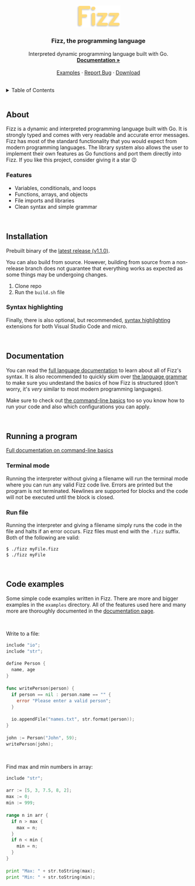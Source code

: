 <br />
<div align="center">
  <img src=".github/logo.svg" alt="Logo" width="120">

  <h3 align="center">Fizz, the programming language</h3>

  <p align="center">
    Interpreted dynamic programming language built with Go.
    <br />
    <a href="https://github.com/jesperkha/Fizz/blob/main/docs/lang.md"><strong>Documentation »</strong></a>
    <br />
    <br />
    <a href="https://github.com/jesperkha/Fizz/tree/main/examples">Examples</a>
    ·
    <a href="https://github.com/jesperkha/Fizz/issues">Report Bug</a>
    ·
    <a href="#installation">Download</a>
  </p>
</div>

<br>

<details>
  <summary>Table of Contents</summary>
  <ul>
  <li><a href="#about">About</a></li>
  <li><a href="#installation">Installation</a></li>
  <li><a href="#documentation">Documentation</a></li>
  <li><a href="#running-a-program">Running a program</a></li>
  <li><a href="#code-examples">Code examples</a></li>
  </ul>
</details>

<br>

## About

Fizz is a dynamic and interpreted programming language built with Go. It is strongly typed and comes with very readable and accurate error messages. Fizz has most of the standard functionality that you would expect from modern programming languages. The library system also allows the user to implement their own features as Go functions and port them directly into Fizz. If you like this project, consider giving it a star 😉

### Features

- Variables, conditionals, and loops
- Functions, arrays, and objects
- File imports and libraries
- Clean syntax and simple grammar

<br>

## Installation

Prebuilt binary of the [latest release (v1.1.0)](https://github.com/jesperkha/Fizz/releases/tag/v1.1.0).

You can also build from source. However, building from source from a non-release branch does not guarantee that everything works as expected as some things may be undergoing changes.

1. Clone repo
2. Run the `build.sh` file

### Syntax highlighting

Finally, there is also optional, but recommended, [syntax highlighting](https://github.com/jesperkha/fizz-extensions) extensions for both Visual Studio Code and micro.

<br>

## Documentation

You can read the [full language documentation](./docs/lang.md) to learn about all of Fizz's syntax. It is also recommended to quickly skim over [the language grammar](./docs/grammar.md) to make sure you undestand the basics of how Fizz is structured (don't worry, it's _very_ similar to most modern programming languages).

Make sure to check out [the command-line basics](./docs/cmd.md) too so you know how to run your code and also which configurations you can apply.

<br>

## Running a program

[Full documentation on command-line basics](./docs/cmd.md)

### Terminal mode

Running the interpreter without giving a filename will run the terminal mode where you can run any valid Fizz code live. Errors are printed but the program is not terminated. Newlines are supported for blocks and the code will not be executed until the block is closed.

### Run file

Running the interpreter and giving a filename simply runs the code in the file and halts if an error occurs. Fizz files must end with the `.fizz` suffix. Both of the following are valid:

```console
$ ./fizz myFile.fizz
$ ./fizz myFile
```

<br>

## Code examples

Some simple code examples written in Fizz. There are more and bigger examples in the `examples` directory. All of the features used here and many more are thoroughly documented in the [documentation page](./docs/lang.md).

<br>

Write to a file:

```go
include "io";
include "str";

define Person {
  name, age
}

func writePerson(person) {
  if person == nil : person.name == "" {
    error "Please enter a valid person";
  }

  io.appendFile("names.txt", str.format(person));
}

john := Person("John", 59);
writePerson(john);
```

<br>

Find max and min numbers in array:

```go
include "str";

arr := [5, 3, 7.5, 8, 2];
max := 0;
min := 999;

range n in arr {
  if n > max {
    max = n;
  }
  if n < min {
    min = n;
  }
}

print "Max: " + str.toString(max);
print "Min: " + str.toString(min);
```
